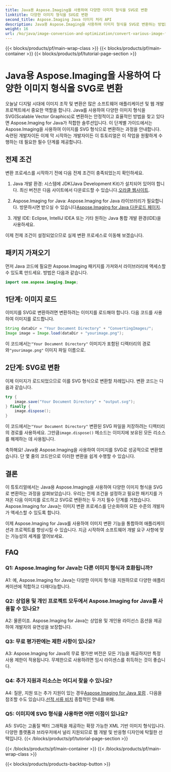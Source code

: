 ```yaml
---
title: Java용 Aspose.Imaging을 사용하여 다양한 이미지 형식을 SVG로 변환
linktitle: 다양한 이미지 형식을 SVG로 변환
second_title: Aspose.Imaging Java 이미지 처리 API
description: Java용 Aspose.Imaging을 사용하여 이미지 형식을 SVG로 변환하는 방법을 알아보세요. 개발자를 위한 단계별 가이드입니다.
weight: 16
url: /ko/java/image-conversion-and-optimization/convert-various-image-formats-to-svg/
---
```


{{< blocks/products/pf/main-wrap-class >}}
{{< blocks/products/pf/main-container >}}
{{< blocks/products/pf/tutorial-page-section >}}

# Java용 Aspose.Imaging을 사용하여 다양한 이미지 형식을 SVG로 변환

오늘날 디지털 시대에 이미지 조작 및 변환은 많은 소프트웨어 애플리케이션 및 웹 개발 프로젝트에서 중요한 역할을 합니다. Java를 사용하여 다양한 이미지 형식을 SVG(Scalable Vector Graphics)로 변환하는 안정적이고 효율적인 방법을 찾고 있다면 Aspose.Imaging for Java가 적합한 솔루션입니다. 이 단계별 가이드에서는 Aspose.Imaging을 사용하여 이미지를 SVG 형식으로 변환하는 과정을 안내합니다. 숙련된 개발자이든 이제 막 시작하는 개발자이든 이 튜토리얼은 이 작업을 원활하게 수행하는 데 필요한 필수 단계를 제공합니다.

## 전제 조건

변환 프로세스를 시작하기 전에 다음 전제 조건이 충족되었는지 확인하세요.

1.  Java 개발 환경: 시스템에 JDK(Java Development Kit)가 설치되어 있어야 합니다. 최신 버전은 다음 사이트에서 다운로드할 수 있습니다.[오라클 웹사이트](https://www.oracle.com/java/technologies/javase-downloads).

2.  Aspose.Imaging for Java: Aspose.Imaging for Java 라이브러리가 필요합니다. 방문하시면 받으실 수 있습니다[Aspose.Imaging for Java 다운로드 페이지](https://releases.aspose.com/imaging/java/).

3. 개발 IDE: Eclipse, IntelliJ IDEA 또는 기타 원하는 Java 통합 개발 환경(IDE)을 사용하세요.

이제 전제 조건이 설정되었으므로 실제 변환 프로세스로 이동해 보겠습니다.

## 패키지 가져오기

먼저 Java 코드에 필요한 Aspose.Imaging 패키지를 가져와서 라이브러리에 액세스할 수 있도록 만드세요. 방법은 다음과 같습니다.

```java
import com.aspose.imaging.Image;
```

## 1단계: 이미지 로드

이미지를 SVG로 변환하려면 변환하려는 이미지를 로드해야 합니다. 다음 코드를 사용하여 이미지를 로드합니다.

```java
String dataDir = "Your Document Directory" + "ConvertingImages/";
Image image = Image.load(dataDir + "yourimage.png");
```

 이 코드에서는`"Your Document Directory"` 이미지가 포함된 디렉터리의 경로와`"yourimage.png"` 이미지 파일 이름으로.

## 2단계: SVG로 변환

이제 이미지가 로드되었으므로 이를 SVG 형식으로 변환할 차례입니다. 변환 코드는 다음과 같습니다.

```java
try {
    image.save("Your Document Directory" + "output.svg");
} finally {
    image.dispose();
}
```

 이 코드에서는`"Your Document Directory"` 변환된 SVG 파일을 저장하려는 디렉터리의 경로를 사용하세요. 그만큼`image.dispose()` 메소드는 이미지에 보유된 모든 리소스를 해제하는 데 사용됩니다.

축하해요! Java용 Aspose.Imaging을 사용하여 이미지를 SVG로 성공적으로 변환했습니다. 단 몇 줄의 코드만으로 이러한 변환을 쉽게 수행할 수 있습니다.

## 결론

이 튜토리얼에서는 Java용 Aspose.Imaging을 사용하여 다양한 이미지 형식을 SVG로 변환하는 과정을 살펴보았습니다. 우리는 전제 조건을 설정하고 필요한 패키지를 가져온 다음 이미지를 로드하고 SVG로 변환하는 두 가지 필수 단계를 거쳤습니다. Aspose.Imaging for Java는 이미지 변환 프로세스를 단순화하여 모든 수준의 개발자가 액세스할 수 있도록 합니다.

이제 Aspose.Imaging for Java를 사용하여 이미지 변환 기능을 통합하여 애플리케이션과 프로젝트를 향상시킬 수 있습니다. 지금 시작하여 소프트웨어 개발 요구 사항에 맞는 가능성의 세계를 열어보세요.

## FAQ

### Q1: Aspose.Imaging for Java는 다른 이미지 형식과 호환됩니까?

A1: 예, Aspose.Imaging for Java는 다양한 이미지 형식을 지원하므로 다양한 애플리케이션에 적합하고 다재다능합니다.

### Q2: 상업용 및 개인 프로젝트 모두에서 Aspose.Imaging for Java를 사용할 수 있나요?

A2: 물론이죠. Aspose.Imaging for Java는 상업용 및 개인용 라이선스 옵션을 제공하여 개발자의 유연성을 보장합니다.

### Q3: 무료 평가판에는 제한 사항이 있나요?

A3: Aspose.Imaging for Java의 무료 평가판 버전은 모든 기능을 제공하지만 특정 사용 제한이 적용됩니다. 무제한으로 사용하려면 임시 라이센스를 취득하는 것이 좋습니다.

### Q4: 추가 지원과 리소스는 어디서 찾을 수 있나요?

 A4: 질문, 지원 또는 추가 지원이 있는 경우[Aspose.Imaging for Java 포럼](https://forum.aspose.com/) . 다음을 참조할 수도 있습니다.[선적 서류 비치](https://reference.aspose.com/imaging/java/) 종합적인 안내를 위해.

### Q5: 이미지에 SVG 형식을 사용하면 어떤 이점이 있나요?

A5: SVG는 고품질 벡터 그래픽을 제공하는 확장 가능한 XML 기반 이미지 형식입니다. 다양한 플랫폼과 브라우저에서 널리 지원되므로 웹 개발 및 반응형 디자인에 탁월한 선택입니다.
{{< /blocks/products/pf/tutorial-page-section >}}

{{< /blocks/products/pf/main-container >}}
{{< /blocks/products/pf/main-wrap-class >}}

{{< blocks/products/products-backtop-button >}}

